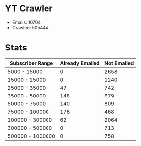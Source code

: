 # YT Crawler
- Emails: 10704
- Crawled: 505444

# Stats
| Subscriber Range  | Already Emailed | Not Emailed |
|-------|-------|-------|
| 5000 - 15000 | 0 | 2658 |
| 15000 - 25000 | 0 | 1240 |
| 25000 - 35000 | 47 | 742 |
| 35000 - 50000 | 148 | 679 |
| 50000 - 75000 | 140 | 809 |
| 75000 - 100000 | 176 | 468 |
| 100000 - 300000 | 62 | 2064 |
| 300000 - 500000 | 0 | 713 |
| 500000 - 1000000 | 0 | 758 |
